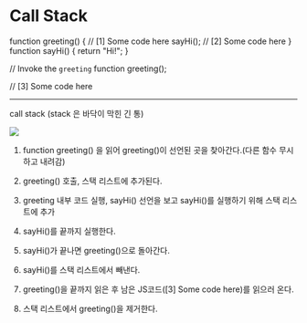 # Call Stack

function greeting() {
   // [1] Some code here
   sayHi();
   // [2] Some code here
}
function sayHi() {
   return "Hi!";
}

// Invoke the `greeting` function
greeting();

// [3] Some code here

------------------------------

call stack (stack 은 바닥이 막힌 긴 통)

<img src="https://encrypted-tbn0.gstatic.com/images?q=tbn:ANd9GcSSml2s0BarfUbJtY9XRQDCFdVU_ULPWdgrkV1bmCGmsdiU4MP-FsDZ9EYvPHxtqQsJLsE&usqp=CAU">

1. function greeting() 을 읽어 greeting()이 선언된 곳을 찾아간다.(다른 함수 무시하고 내려감)

2. greeting() 호출, 스택 리스트에 추가된다.

3. greeting 내부 코드 실행, sayHi() 선언을 보고 sayHi()를 실행하기 위해 스택 리스트에 추가

4. sayHi()를 끝까지 실행한다.

5. sayHi()가 끝나면 greeting()으로 돌아간다.

6. sayHi()를 스택 리스트에서 빼낸다.

7. greeting()을 끝까지 읽은 후 남은 JS코드([3] Some code here)를 읽으러 온다.

8. 스택 리스트에서 greeting()을 제거한다.